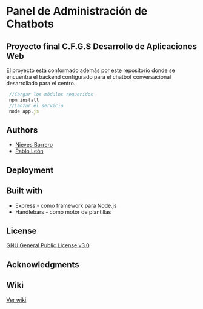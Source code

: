 # Panel de Administración de Chatbots

## Proyecto final C.F.G.S Desarrollo de Aplicaciones Web

El proyecto está conformado además por [este](https://github.com/NievesBorrero/GranCapibot) repositorio donde se encuentra el backend configurado para el chatbot conversacional desarrollado para el centro.


```javascript
 //Cargar los módulos requeridos
 npm install
 //Lanzar el servicio
 node app.js
```

## Authors

* [Nieves Borrero](https://github.com/NievesBorrero)
* [Pablo León](https://github.com/pabloleonalcaide)

## Deployment

## Built with

* Express - como framework para Node.js
* Handlebars - como motor de plantillas 

## License
[GNU General Public License v3.0](../master/LICENSE)

## Acknowledgments

## Wiki

[Ver wiki](https://github.com/Proyecto-chatbot/panel-administracion-chatbot/wiki)
